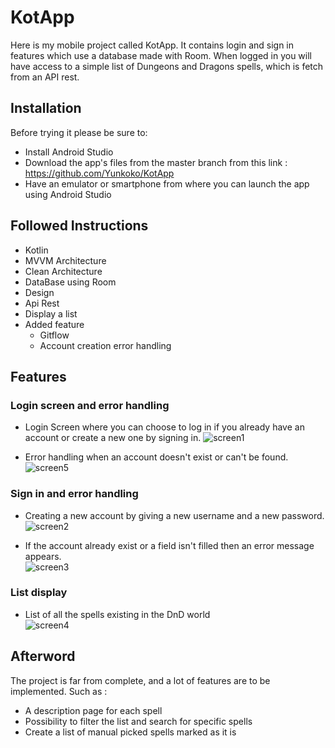 # KotApp

Here is my mobile project called KotApp. It contains login and sign in features which use a database made with Room. 
When logged in you will have access to a simple list of Dungeons and Dragons spells, which is fetch from an API rest.

## Installation

Before trying it please be sure to:
  - Install Android Studio 
  - Download the app's files from the master branch from this link : https://github.com/Yunkoko/KotApp
  - Have an emulator or smartphone from where you can launch the app using Android Studio
  
## Followed Instructions 

  - Kotlin 
  - MVVM Architecture
  - Clean Architecture
  - DataBase using Room
  - Design
  - Api Rest
  - Display a list
  - Added feature
    - Gitflow
    - Account creation error handling
    
## Features
  
###  Login screen and error handling
  
  - Login Screen where you can choose to log in if you already have an account or create a new one by signing in.
    ![screen1](https://user-images.githubusercontent.com/48058308/103381869-59d88a00-4aed-11eb-8e70-448a8a3b0723.PNG)
  
  - Error handling when an account doesn't exist or can't be found.                                             
    ![screen5](https://user-images.githubusercontent.com/48058308/103381933-8f7d7300-4aed-11eb-8198-65de7ef4933b.PNG)
  
###  Sign in and error handling
  
  - Creating a new account by giving a new username and a new password.                                  
    ![screen2](https://user-images.githubusercontent.com/48058308/103381916-770d5880-4aed-11eb-9884-bbf9270ddf53.PNG)
  
  - If the account already exist or a field isn't filled then an error message appears.                        
    ![screen3](https://user-images.githubusercontent.com/48058308/103382103-031f8000-4aee-11eb-96a1-17666627fc63.PNG)
  
###  List display
   
  - List of all the spells existing in the DnD world                                                          
    ![screen4](https://user-images.githubusercontent.com/48058308/103382109-0581da00-4aee-11eb-8363-faa2e4f4f4a1.PNG)
  
## Afterword

The project is far from complete, and a lot of features are to be implemented. Such as :
  - A description page for each spell
  - Possibility to filter the list and search for specific spells
  - Create a list of manual picked spells marked as it is

